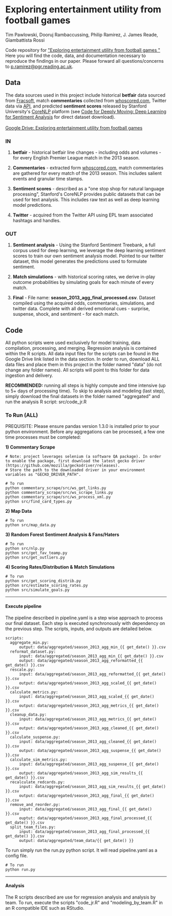 # Exploring entertainment utility from football games
Tim Pawlowski, Dooruj Rambaccussing, Philip Ramirez, J. James Reade, Giambattista Rossi


Code repository for ["Exploring entertainment utility from football games
"](https://www.linkedin.com/in/philip-ramirez/) Here you will find the code, data, and documentation necessary to reproduce the findings in our paper. Please forward all questions/concerns to p.ramirez@pgr.reading.ac.uk.

## Data
The data sources used in this project include historical **betfair** data sourced from [Fracsoft](http://data.danetsoft.com/fracsoft.com/), match **commentaries** collected from [whoscored.com](https://www.whoscored.com), Twitter data via [API](https://developer.twitter.com/en/docs/twitter-api), and predicted **sentiment scores** released by Stanford University's [CoreNLP](https://stanfordnlp.github.io/CoreNLP/) platform (see [Code for Deeply Moving: Deep Learning for Sentiment Analysis](https://nlp.stanford.edu/sentiment/code.html) for direct dataset download).
<br />
<br />
[Google Drive: Exploring entertainment utility from football games](https://drive.google.com/drive/folders/1FkS5eJ5WltU37xnKVmXh81PvwnaizZRg?usp=sharing)

### IN
1. **betfair** - historical betfair line changes - including odds and volumes - for every English Premier League match in the 2013 season.

2. **Commentaries** - extracted form [whoscored.com](https://www.whoscored.com), match commentaries are gathered for every match of the 2013 season. This includes salient events and granular time stamps.

3. **Sentiment scores** - described as a "one stop shop for natural language processing", Stanford's CoreNLP provides public datasets that can be used for text analysis. This includes raw text as well as deep learning model predictions.

4. **Twitter** - acquired from the Twitter API using EPL team associated hashtags and handles.

### OUT
1. **Sentiment analysis** -  Using the Stanford Sentiment Treebank, a full corpus used for deep learning, we leverage the deep learning sentiment scores to train our own sentiment analysis model. Pointed to our twitter dataset, this model generates the predictions used to formulate sentiment.

2. **Match simulations** - with historical scoring rates, we derive in-play outcome probabilities by simulating goals for each minute of every match.

1. **Final** - File name: **season_2013_agg_final_processed.csv**. Dataset compiled using the acquired odds, commentaries, simulations, and twitter data. Complete with all derived emotional cues - surprise, suspense, shock, and sentiment - for each match.

## Code
All python scripts were used exclusively for model training, data compilation, processing, and merging. Regression analysis is contained within the R scripts. All data input files for the scripts can be found in the Google Drive link listed in the data section. In order to run, download ALL data files and place them in this project in the folder named "data" (do not change any folder names). All scripts will point to this folder for data ingestion and delivery.

**RECOMMENDED:** running all steps is highly compute and time intensive (up to 5+ days of processing time). To skip to analysis and modeling (last step), simply download the final datasets in the folder named "aggregated" and run the analysis R script: src/code_jr.R

### To Run (ALL)
PREQUISITE: Please ensure pandas version 1.3.0 is installed prior to your python environment. Before any aggregations can be processed, a few one time processes must be completed: 

**1) Commentary Scrape**
```
# Note: project leverages selenium (a software QA package). In order to enable the package, first download the latest gecko driver (https://github.com/mozilla/geckodriver/releases). 
# Store the path to the downloaded driver in your environment variables as "GECKO_DRIVER_PATH". 

# To run
python commentary_scrape/src/ws_get_links.py
python commentary_scrape/src/ws_scrape_links.py
python commentary_scrape/src/ws_process_xml.py
python src/find_card_types.py
```

**2) Map Data**
```
# To run
python src/map_data.py
```

**3) Random Forest Sentiment Analysis & Fans/Haters**
```
# To run 
python src/nlp.py
python src/get_fav_teamp.py
python src/get_outliers.py
```

**4) Scoring Rates/Distribution & Match Simulations**
```
# To run
python src/get_scoring_distrib.py
python src/estimate_scoring_rates.py
python src/simulate_goals.py
```

---
#### Execute pipeline
The pipeline described in pipeline.yaml is a step wise approach to process our final dataset. Each step is executed synchronously with dependency on the previous step. The scripts, inputs, and outputs are detailed below. 
```
scripts:
  aggregate_min.py:
      output: data/aggregated/season_2013_agg_min_{{ get_date() }}.csv
  reformat_dataset.py:
      input: data/aggregated/season_2013_agg_min_{{ get_date() }}.csv
      output: data/aggregated/season_2013_agg_reformatted_{{ get_date() }}.csv
  rescale.py:
      input: data/aggregated/season_2013_agg_reformatted_{{ get_date() }}.csv
      output: data/aggregated/season_2013_agg_scaled_{{ get_date() }}.csv
  calculate_metrics.py:
      input: data/aggregated/season_2013_agg_scaled_{{ get_date() }}.csv
      output: data/aggregated/season_2013_agg_metrics_{{ get_date() }}.csv
  cleanup_data.py:
      input: data/aggregated/season_2013_agg_metrics_{{ get_date() }}.csv
      output: data/aggregated/season_2013_agg_cleaned_{{ get_date() }}.csv
  calculate_suspense.py:
      input: data/aggregated/season_2013_agg_cleaned_{{ get_date() }}.csv
      output: data/aggregated/season_2013_agg_suspense_{{ get_date() }}.csv
  calculate_sim_metrics.py:
      input: data/aggregated/season_2013_agg_suspense_{{ get_date() }}.csv
      output: data/aggregated/season_2013_agg_sim_results_{{ get_date() }}.csv
  recalculate_redcards.py:
      input: data/aggregated/season_2013_agg_sim_results_{{ get_date() }}.csv
      output: data/aggregated/season_2013_agg_final_{{ get_date() }}.csv
  remove_and_reorder.py:
      input: data/aggregated/season_2013_agg_final_{{ get_date() }}.csv
      ouptut: data/aggregated/season_2013_agg_final_processed_{{ get_date() }}.csv
  split_team_files.py:
      input: data/aggregated/season_2013_agg_final_processed_{{ get_date() }}.csv
      output: data/aggregated/team_data/{{ get_date() }}
```
To run simply run the run.py python script. It will read pipeline.yaml as a config file.
```
# To run 
python run.py
```
---
#### Analysis
The R scripts described are use for regression analysis and analysis by team. To run, execute the scripts "code_jr.R" and "modeling_by_team.R" in an R compatible IDE such as RStudio.

